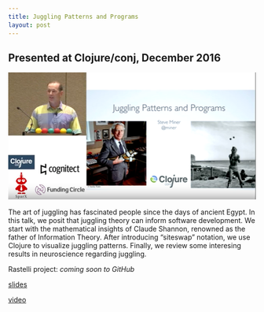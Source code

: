 ```yaml
---
title: Juggling Patterns and Programs
layout: post
---
```


## Presented at Clojure/conj, December 2016

![Juggling](/images/jugpat.png "Juggling Patterns and Programs")

The art of juggling has fascinated people since the days of ancient Egypt. In this talk, we
posit that juggling theory can inform software development. We start with the mathematical
insights of Claude Shannon, renowned as the father of Information Theory. After introducing
“siteswap” notation, we use Clojure to visualize juggling patterns. Finally, we review some
interesing results in neuroscience regarding juggling. 

Rastelli project: *coming soon to GitHub*

[slides](https://speakerdeck.com/miner/juggling-patterns-and-programs)

[video](https://www.youtube.com/watch?v=TqG176T69VM)
